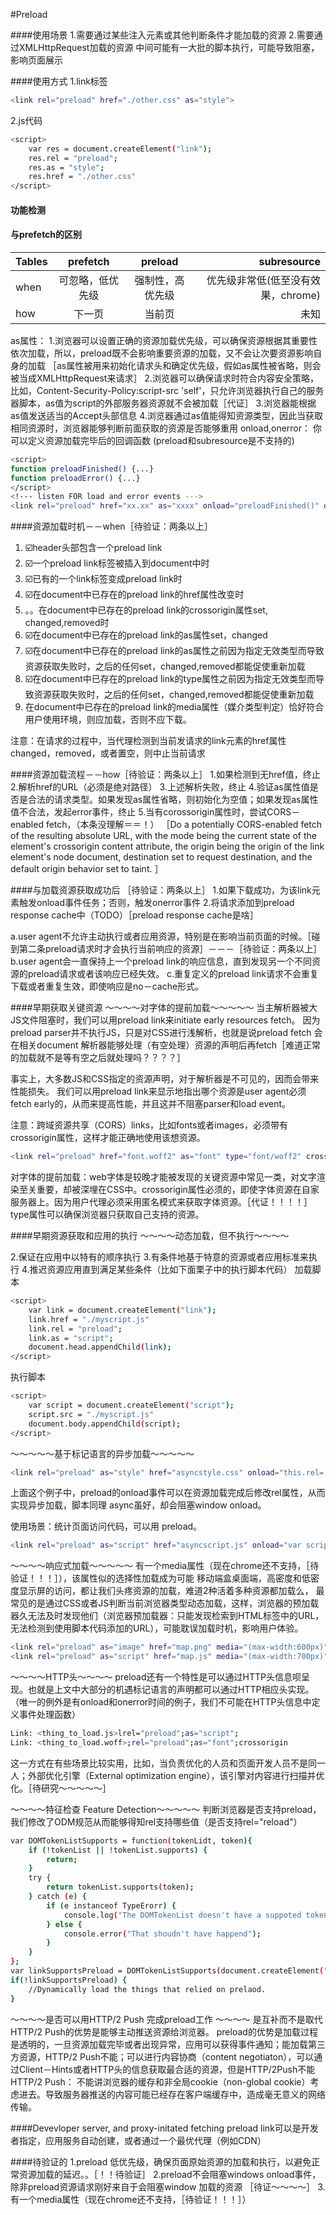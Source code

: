 #Preload

####使用场景
1.需要通过某些注入元素或其他判断条件才能加载的资源
2.需要通过XMLHttpRequest加载的资源
中间可能有一大批的脚本执行，可能导致阻塞，影响页面展示

####使用方式
1.link标签
```sh
<link rel="preload" href="./other.css" as="style">
```
2.js代码
```sh
<script>
    var res = document.createElement("link");
    res.rel = "preload";
    res.as = "style";
    res.href = "./other.css"
</script>
```

#### 功能检测

#### 与prefetch的区别
| Tables     | prefetch    | preload       | subresource |
| ---------- | :-------:   | :------:      | --------:   | 
| when       |可忽略，低优先级| 强制性，高优先级 | 优先级非常低(低至没有效果，chrome) |
| how        |下一页        | 当前页         | 未知         |

as属性：
1.浏览器可以设置正确的资源加载优先级，可以确保资源根据其重要性依次加载，所以，preload既不会影响重要资源的加载，又不会让次要资源影响自身的加载
［as属性被用来初始化请求头和确定优先级，假如as属性被省略，则会被当成XMLHttpRequest来请求］
2.浏览器可以确保请求时符合内容安全策略，比如，Content-Security-Policy:script-src 'self'，只允许浏览器执行自己的服务器脚本，as值为script的外部服务器资源就不会被加载［代证］
3.浏览器能根据as值发送适当的Accept头部信息
4.浏览器通过as值能得知资源类型，因此当获取相同资源时，浏览器能够判断前面获取的资源是否能够重用
onload,onerror：
你可以定义资源加载完毕后的回调函数
(preload和subresource是不支持的)
```sh
<script>
function preloadFinished() {...}
function preloadError() {...}
</script>
<!--- listen FOR load and error events --->
<link rel="preload" href="xx.xx" as="xxxx" onload="preloadFinished()" onerror="preloadError()">
```

####资源加载时机－－when［待验证：两条以上］
1. ☑️header头部包含一个preload link
2. ☑️一个preload link标签被插入到document中时 
3. ☑️已有的一个link标签变成preload link时     
4. ☑️在document中已存在的preload link的href属性改变时  
4. 。。在document中已存在的preload link的crossorigin属性set, changed,removed时
5. ☑️在document中已存在的preload link的as属性set，changed
5. ☑️在document中已存在的preload link的as属性之前因为指定无效类型而导致资源获取失败时，之后的任何set，changed,removed都能促使重新加载
5. ☑️在document中已存在的preload link的type属性之前因为指定无效类型而导致资源获取失败时，之后的任何set，changed,removed都能促使重新加载
6. 在document中已存在的preload link的media属性（媒介类型判定）恰好符合用户使用环境，则应加载，否则不应下载。

注意：在请求的过程中，当代理检测到当前发请求的link元素的href属性changed，removed，或者置空，则中止当前请求

####资源加载流程－－how［待验证：两条以上］
1.如果检测到无href值，终止
2.解析href的URL（必须是绝对路径）
3.上述解析失败，终止
4.验证as属性值是否是合法的请求类型。如果发现as属性省略，则初始化为空值；如果发现as属性值不合法，发起error事件，终止
5.当有corossorigin属性时，尝试CORS－enabled fetch，（本条没理解＝＝！）
［Do a potentially CORS-enabled fetch of the resulting absolute URL, with the mode being the current state of the element's crossorigin content attribute, the origin being the origin of the link element's node document, destination set to request destination, and the default origin behavior set to taint.
］

####与加载资源获取成功后 ［待验证：两条以上］
1.如果下载成功，为该link元素触发onload事件任务；否则，触发onerror事件
2.将请求添加到preload response cache中（TODO）［preload response cache是啥］

a.user agent不允许主动执行或者应用资源，特别是在影响当前页面的时候。［碰到第二条preload请求时才会执行当前响应的资源］－－－［待验证：两条以上］
b.user agent会一直保持上一个preload link的响应信息，直到发现另一个不同资源的preload请求或者该响应已经失效。
c.重复定义的preload link请求不会重复下载或者重复生效，即使响应是no－cache形式。


####早期获取关键资源
～～～～对字体的提前加载～～～～～
当主解析器被大JS文件阻塞时，我们可以用preload link来initiate early resources fetch。
因为preload parser并不执行JS，只是对CSS进行浅解析，也就是说preload fetch 会在相关document 解析器能够处理（有空处理）资源的声明后再fetch［难道正常的加载就不是等有空之后就处理吗？？？？］

事实上，大多数JS和CSS指定的资源声明，对于解析器是不可见的，因而会带来性能损失。
我们可以用preload link来显示地指出哪个资源是user agent必须fetch early的，从而来提高性能，并且这并不阻塞parser和load event。

注意：跨域资源共享（CORS）links，比如fonts或者images，必须带有crossorigin属性，这样才能正确地使用该想资源。
```sh
<link rel="preload" href="font.woff2" as="font" type="font/woff2" crossorigin>
```
对字体的提前加载：web字体是较晚才能被发现的关键资源中常见一类，对文字渲染至关重要，却被深埋在CSS中。crossorigin属性必须的，即使字体资源在自家服务器上。因为用户代理必须采用匿名模式来获取字体资源。［代证！！！！］
type属性可以确保浏览器只获取自己支持的资源。

####早期资源获取和应用的执行
～～～～动态加载，但不执行～～～～
<!-- 1.资源加载成功时，是否立即执行 -->
2.保证在应用中以特有的顺序执行
3.有条件地基于特意的资源或者应用标准来执行
4.推迟资源应用直到满足某些条件（比如下面栗子中的执行脚本代码）
加载脚本
```sh
<script>
    var link = document.createElement("link");
    link.href = "./myscript.js"
    link.rel = "preload";
    link.as = "script";
    document.head.appendChild(link);
</script>
```
执行脚本
```sh
<script>
    var script = document.createElement("script");
    script.src = "./myscript.js"
    document.body.appendChild(script);
</script>
```

～～～～～基于标记语言的异步加载～～～～～
```sh
<link rel="preload" as="style" href="asyncstyle.css" onload="this.rel='stylesheet'" > 
```
上面这个例子中，preload的onload事件可以在资源加载完成后修改rel属性，从而实现异步加载，脚本同理
async虽好，却会阻塞window onload。

使用场景：统计页面访问代码，可以用 preload。
```sh
<link rel="preload" as="script" href="asyncscript.js" onload="var script=document.crateElement('script');script.src=this.href; document.body.appendChild(script);" > 
```

～～～～响应式加载～～～～～
有一个media属性（现在chrome还不支持，［待验证！！！］），该属性似的选择性加载成为可能
移动端盒桌面端，高密度和低密度显示屏的访问，都让我们头疼资源的加载，难道2种活着多种资源都加载么，
最常见的是通过CSS或者JS判断当前浏览器类型动态加载，这样，浏览器的预加载器久无法及时发现他们（浏览器预加载器：只能发现检索到HTML标签中的URL，无法检测到使用脚本代码添加的URL），可能耽误加载时机，影响用户体验。
```sh
<link rel="preload" as="image" href="map.png" media="(max-width:600px)">
<link rel="preload" as="script" href="map.js" media="(max-width:700px)">
```

～～～～HTTP头～～～～
preload还有一个特性是可以通过HTTP头信息呗呈现。也就是上文中大部分的机遇标记语言的声明都可以通过HTTP相应头实现。（唯一的例外是有onload和onerror时间的例子，我们不可能在HTTP头信息中定义事件处理函数）
```sh
Link: <thing_to_load.js>lrel="preload";as="script";
Link: <thing_to_load.woff>;rel="preload";as="font";crossorigin
```
这一方式在有些场景比较实用，比如，当负责优化的人员和页面开发人员不是同一人；外部优化引擎（External optimization engine），该引擎对内容进行扫描并优化。［待研究～～～～～］

～～～～特征检查 Feature Detection～～～～～
判断浏览器是否支持preload，我们修改了ODM规范从而能够得知rel支持哪些值（是否支持rel="reload"）
```sh
var DOMTokenListSupports = function(tokenLidt, token){
    if (!tokenList || !tokenList.supports) {
        return;
    }
    try {
        return tokenList.supports(token);
    } catch (e) {
        if (e instanceof TypeErorr) {
            console.log("The DOMTokenList doesn't have a suppoted tokens list");
        } else {
            console.error("That shoudn't have happend");
        }
    }
};
var linkSupportsPreload = DOMTokenListSupports(document.createElement("link").relList, "preload");
if(!linkSupportsPreload) {
    //Dynamically load the things that relied on prelaod.
}
```

～～～～是否可以用HTTP/2 Push 完成preload工作 ～～～～
是互补而不是取代
HTTP/2 Push的优势是能够主动推送资源给浏览器。
preload的优势是加载过程是透明的，一旦资源加载完毕或者出现异常，应用可以获得事件通知；能加载第三方资源，HTTP/2 Push不能；可以进行内容协商（content negotiaton），可以通过Client－Hints或者HTTP头的信息获取最合适的资源，但是HTTP/2Push不能
HTTP/2 Push： 不能讲浏览器的缓存和非全局cookie（non-global cookie）考虑进去。导致服务器推送的内容可能已经存在客户端缓存中，造成毫无意义的网络传输。



####Devevloper server, and proxy-initated fetching
preload link可以是开发者指定，应用服务自动创建，或者通过一个最优代理（例如CDN）


####待验证的
1.preload 低优先级，确保页面原始资源的加载和执行，以避免正常资源加载的延迟。。［！！待验证］
2.preload不会阻塞windows onload事件，除非preload资源请求刚好来自于会阻塞window 加载的资源 ［待证～～～～］
3.有一个media属性（现在chrome还不支持，［待验证！！！］）











 